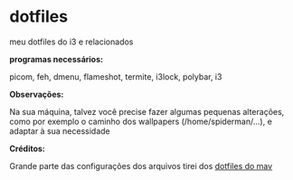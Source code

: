 # dotfiles
meu dotfiles do i3 e relacionados

**programas necessários:**

picom, feh, dmenu, flameshot, termite, i3lock, polybar, i3

**Observações:**

Na sua máquina, talvez você precise fazer algumas pequenas alterações, como por exemplo o caminho dos wallpapers (/home/spiderman/...), e adaptar à sua necessidade

**Créditos:**

Grande parte das configurações dos arquivos tirei dos [dotfiles do mav](https://github.com/lucascipriano/dotfiles)
